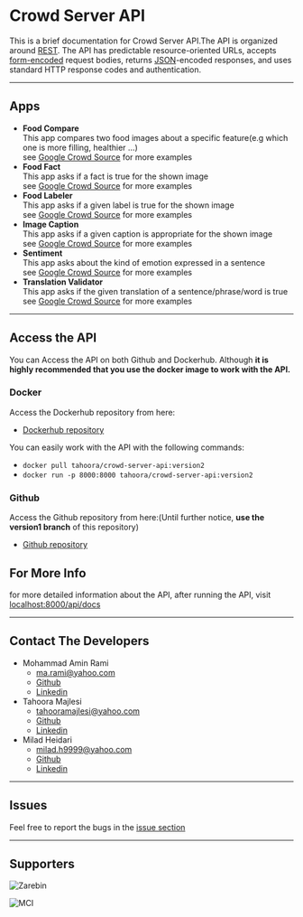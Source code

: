 # Crowd Server API

This is a brief documentation for Crowd Server API.The API is organized around [REST](https://en.wikipedia.org/wiki/Representational_state_transfer). The API has predictable resource-oriented URLs, accepts [form-encoded](https://en.wikipedia.org/wiki/POST_(HTTP)#Use_for_submitting_web_forms) request bodies, returns [JSON](https://www.json.org/json-en.html)-encoded responses, and uses standard HTTP response codes and authentication.     

---         
## Apps
- **Food Compare**      
    This app compares two food images about a specific feature(e.g which one is more filling, healthier ...)        
    see [Google Crowd Source](https://crowdsource.google.com/csf/?hl=en#/contribute/food_compare) for more examples         
- **Food Fact**         
    This app asks if a fact is true for the shown image     
    see [Google Crowd Source](https://crowdsource.google.com/csf/?hl=en#/contribute/food_facts) for more examples           
- **Food Labeler**          
    This app asks if a given label is true for the shown image       
    see [Google Crowd Source](https://crowdsource.google.com/csf/?hl=en#/contribute/food_labeler) for more examples      
- **Image Caption**             
    This app asks if a given caption is appropriate for the shown image             
    see [Google Crowd Source](https://crowdsource.google.com/cs/contribute/image-caption/en) for more examples 
- **Sentiment**         
    This app asks about the kind of emotion expressed in a sentence          
    see [Google Crowd Source](https://crowdsource.google.com/) for more examples  
- **Translation Validator**             
    This app asks if the given translation of a sentence/phrase/word is true            
    see [Google Crowd Source](https://crowdsource.google.com/) for more examples

---             
## Access the API                        
You can Access the API on both Github and Dockerhub. Although **it is highly recommended that you use the docker image to work with the API.**                  

### Docker
Access the Dockerhub repository from here:               
- [Dockerhub repository](https://hub.docker.com/r/tahoora/crowd-server-api)     
     
You can easily work with the API with the following commands:
- `docker pull tahoora/crowd-server-api:version2`
- `docker run -p 8000:8000 tahoora/crowd-server-api:version2`

### Github
Access the Github repository from here:(Until further notice, **use the version1 branch** of this repository)
- [Github repository](https://github.com/Zarebin/nextgen-py-4/tree/main/crowd-server)

## For More Info 
for more detailed information about the API, after running the API, visit [localhost:8000/api/docs](localhost:8000/api/docs)

---
## Contact The Developers
- Mohammad Amin Rami
    - ma.rami@yahoo.com
    - [Github](https://github.com/amin-rami)
    - [Linkedin](https://www.linkedin.com/in/mohammad-amin-rami/)
- Tahoora Majlesi
    - tahooramajlesi@yahoo.com
    - [Github](https://github.com/Tahoora78)
    - [Linkedin](https://www.linkedin.com/in/tahoora-majlesi/)
- Milad Heidari         
    - milad.h9999@yahoo.com
    - [Github](https://github.com/M-Heidari2000)
    - [Linkedin](https://www.linkedin.com/in/milad-heidari-244314207/)

---
## Issues
Feel free to report the bugs in the [issue section](https://github.com/Zarebin/nextgen-py-4/issues)

---
## Supporters

![Zarebin](https://appsget.ir/wp-content/uploads/2021/07/zarebin-appsget.ir_.jpg)


![MCI](https://randeno.com/blog/wp-content/uploads/2022/05/hamrah-e-aval-ussd-codes.jpg)
